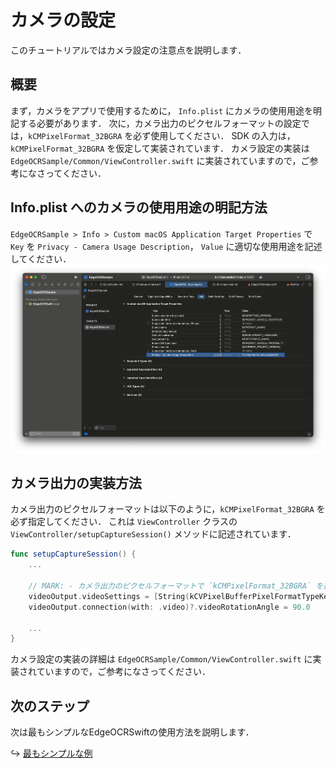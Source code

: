 # カメラの設定
このチュートリアルではカメラ設定の注意点を説明します．


## 概要
まず，カメラをアプリで使用するために， `Info.plist` にカメラの使用用途を明記する必要があります．
次に，カメラ出力のピクセルフォーマットの設定では，`kCMPixelFormat_32BGRA` を必ず使用してください．
SDK の入力は， `kCMPixelFormat_32BGRA` を仮定して実装されています．
カメラ設定の実装は `EdgeOCRSample/Common/ViewController.swift` に実装されていますので，ご参考になさってください．


## **Info.plist** へのカメラの使用用途の明記方法
`EdgeOCRSample > Info > Custom macOS Application Target Properties` で
`Key` を `Privacy - Camera Usage Description`， `Value` に適切な使用用途を記述してください．
![Info.plistの設定](imgs/04-setup-camera/info-plist.png)


## カメラ出力の実装方法
カメラ出力のピクセルフォーマットは以下のように，`kCMPixelFormat_32BGRA` を必ず指定してください．
これは `ViewController` クラスの `ViewController/setupCaptureSession()` メソッドに記述されています．
```swift
func setupCaptureSession() {
    ...

    // MARK: - カメラ出力のピクセルフォーマットで `kCMPixelFormat_32BGRA` を指定
    videoOutput.videoSettings = [String(kCVPixelBufferPixelFormatTypeKey): kCMPixelFormat_32BGRA]
    videoOutput.connection(with: .video)?.videoRotationAngle = 90.0

    ...
}
```

カメラ設定の実装の詳細は `EdgeOCRSample/Common/ViewController.swift` に実装されていますので，ご参考になさってください．


## 次のステップ
次は最もシンプルなEdgeOCRSwiftの使用方法を説明します．

↪️ [最もシンプルな例](05-simple-text.md)
